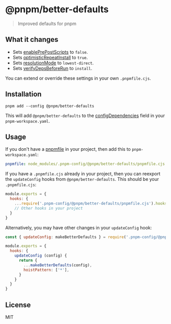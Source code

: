 # @pnpm/better-defaults

> Improved defaults for pnpm

## What it changes

- Sets [enablePrePostScripts](https://pnpm.io/cli/run#enableprepostscripts) to `false`.
- Sets [optimisticRepeatInstall](https://pnpm.io/settings#optimisticrepeatinstall) to `true`.
- Sets [resolutionMode](https://pnpm.io/settings#resolutionmode) to `lowest-direct`.
- Sets [verifyDepsBeforeRun](https://pnpm.io/settings#verifydepsbeforerun) to `install`.

You can extend or override these settings in your own `.pnpmfile.cjs`.

## Installation

```
pnpm add --config @pnpm/better-defaults
```

This will add `@pnpm/better-defaults` to the [configDependencies](https://pnpm.io/config-dependencies) field in your `pnpm-workspace.yaml`.

## Usage

If you don't have a [pnpmfile](https://pnpm.io/pnpmfile) in your project, then add this to `pnpm-workspace.yaml`:

```yaml
pnpmfile: node_modules/.pnpm-config/@pnpm/better-defaults/pnpmfile.cjs
```

If you have a `.pnpmfile.cjs` already in your project, then you can reexport the `updateConfig` hooks from `@pnpm/better-defaults`. This should be your `.pnpmfile.cjs`:

```js
module.exports = {
  hooks: {
    ...require('.pnpm-config/@pnpm/better-defaults/pnpmfile.cjs').hooks,
    // Other hooks in your project
  }
}
```

Alternatively, you may have other changes in your `updateConfig` hook:

```js
const { updateConfig: makeBetterDefaults } = require('.pnpm-config/@pnpm/better-defaults/pnpmfile.cjs').hooks

module.exports = {
  hooks: {
    updateConfig (config) {
      return {
        ...makeBetterDefaults(config),
        hoistPattern: ['*'],
      }
    }
  }
}
```

## License

MIT
